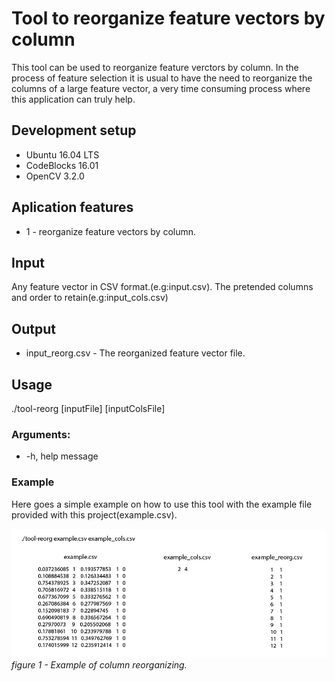 # Tool to reorganize feature vectors by column

This tool can be used to reorganize feature verctors by column. In the process of feature selection it is usual to have the need to reorganize the columns of a large feature vector, a very time consuming process where this application can truly help.

## Development setup

* Ubuntu 16.04 LTS
* CodeBlocks 16.01
* OpenCV 3.2.0

## Aplication features

* 1 - reorganize feature vectors by column.

## Input

Any feature vector in CSV format.(e.g:input.csv).
The pretended columns and order to retain(e.g:input_cols.csv)

## Output

* input_reorg.csv - The reorganized feature vector file.

## Usage

 ./tool-reorg [inputFile] [inputColsFile]

 ### Arguments:

* -h, help message

### Example

Here goes a simple example on how to use this tool with the example file provided with this project(example.csv).

![figure 1](/images/tool-reorg.png)
*figure 1 - Example of column reorganizing.*

